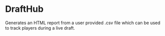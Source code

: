 # DraftHub
Generates an HTML report from a user provided .csv file which can be used to track players during a live draft.
